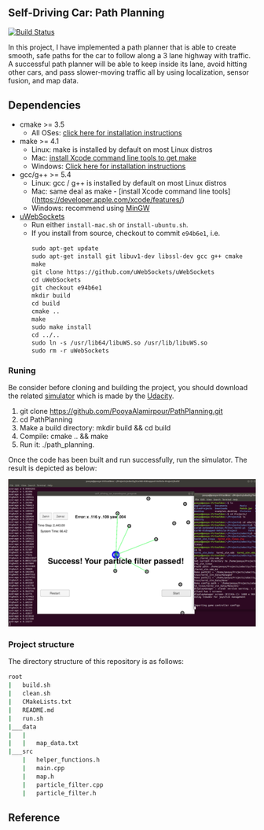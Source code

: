 ## Self-Driving Car: Path Planning

[![Build Status](https://travis-ci.org/joemccann/dillinger.svg?branch=master)](https://travis-ci.org/joemccann/dillinger)

In this project, I have implemented a path planner that is able to create smooth, safe paths for the car to follow along a 3 lane highway with traffic. A successful path planner will be able to keep inside its lane, avoid hitting other cars, and pass slower-moving traffic all by using localization, sensor fusion, and map data.

## Dependencies

* cmake >= 3.5
  * All OSes: [click here for installation instructions](https://cmake.org/install/)
* make >= 4.1
  * Linux: make is installed by default on most Linux distros
  * Mac: [install Xcode command line tools to get make](https://developer.apple.com/xcode/features/)
  * Windows: [Click here for installation instructions](http://gnuwin32.sourceforge.net/packages/make.htm)
* gcc/g++ >= 5.4
  * Linux: gcc / g++ is installed by default on most Linux distros
  * Mac: same deal as make - [install Xcode command line tools]((https://developer.apple.com/xcode/features/)
  * Windows: recommend using [MinGW](http://www.mingw.org/)
* [uWebSockets](https://github.com/uWebSockets/uWebSockets)
  * Run either `install-mac.sh` or `install-ubuntu.sh`.
  * If you install from source, checkout to commit `e94b6e1`, i.e.
    ```
    sudo apt-get update
    sudo apt-get install git libuv1-dev libssl-dev gcc g++ cmake make
    git clone https://github.com/uWebSockets/uWebSockets 
    cd uWebSockets
    git checkout e94b6e1
    mkdir build
    cd build
    cmake ..
    make 
    sudo make install
    cd ../..
    sudo ln -s /usr/lib64/libuWS.so /usr/lib/libuWS.so
    sudo rm -r uWebSockets
    ```
    
### Runing
Be consider before cloning and building the project, you should download the related [simulator](https://github.com/udacity/self-driving-car-sim/releases/tag/T3_v1.2) which is made by the [Udacity](http://www.udacity.com). 
1. git clone https://github.com/PooyaAlamirpour/PathPlanning.git
2. cd PathPlanning
3. Make a build directory: mkdir build && cd build
4. Compile: cmake .. && make
5. Run it: ./path_planning.

Once the code has been built and run successfully, run the simulator. The result is depicted as below:

![Output](https://github.com/PooyaAlamirpour/KidnappedVehicle/blob/master/Images/Output.png)

### Project structure
The directory structure of this repository is as follows:
```bash
root
|   build.sh
|   clean.sh
|   CMakeLists.txt
|   README.md
|   run.sh
|___data
|   |   
|   |   map_data.txt
|___src
    |   helper_functions.h
    |   main.cpp
    |   map.h
    |   particle_filter.cpp
    |   particle_filter.h
```

## Reference
[]()
